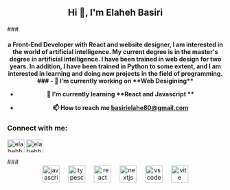 <h2 align="center">Hi 👋, I'm Elaheh Basiri</h2>
###
<h4 align="center">a Front-End  Developer with React and website designer, I am interested in the world of artificial intelligence. My current degree is in the master's degree in artificial intelligence. I have been trained in web design for two years. In addition, I have been trained in Python to some extent, and I am interested in learning and doing new projects in the field of programming.
###
- 🔭 I’m currently working on **Web Desigining**

- 🌱 I’m currently learning **React and Javascript **


- 📫 How to reach me **basirielahe80@gmail.com**

###
<h3 align="left">Connect with me:</h3>
<p align="left">
<a href="https://linkedin.com/in/Elaheh Basiri" target="blank"><img align="center" src="https://raw.githubusercontent.com/rahuldkjain/github-profile-readme-generator/master/src/images/icons/Social/linked-in-alt.svg" alt="elahehbasiri" height="30" width="40" /></a>
<a href="https://instagram.com/elahehbsiri" target="blank"><img align="center" src="https://raw.githubusercontent.com/rahuldkjain/github-profile-readme-generator/master/src/images/icons/Social/instagram.svg" alt="elahehbsiri" height="30" width="40" /></a>
</p>
###

<div align="center">
  <img src="https://skillicons.dev/icons?i=js" height="40" alt="javascript logo"  />
  <img width="12" />
  <img src="https://skillicons.dev/icons?i=ts" height="40" alt="typescript logo"  />
  <img width="12" />
  <img src="https://skillicons.dev/icons?i=react" height="40" alt="react logo"  />
  <img width="12" />
  <img src="https://skillicons.dev/icons?i=nextjs" height="40" alt="nextjs logo"  />
  <img width="12" />
  <img src="https://skillicons.dev/icons?i=vscode" height="40" alt="vscode logo"  />
  <img width="12" />
  <img src="https://skillicons.dev/icons?i=vite" height="40" alt="vite logo"  />
</div>




